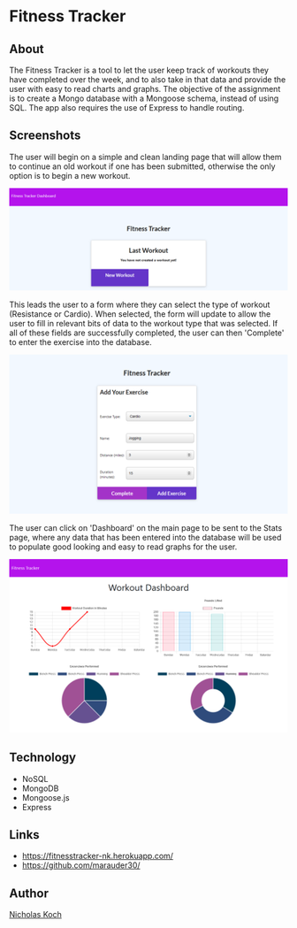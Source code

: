 # Fitness Tracker

## About

The Fitness Tracker is a tool to let the user keep track of workouts they have completed over the week, and to also take in that data and provide the user with easy to read charts and graphs. The objective of the assignment is to create a Mongo database with a Mongoose schema, instead of using SQL. The app also requires the use of Express to handle routing. 

## Screenshots

The user will begin on a simple and clean landing page that will allow them to continue an old workout if one has been submitted, otherwise the only option is to begin a new workout.

![](public/assets/../fitness1.png)


This leads the user to a form where they can select the type of workout (Resistance or Cardio). When selected, the form will update to allow the user to fill in relevant bits of data to the workout type that was selected. If all of these fields are successfully completed, the user can then 'Complete' to enter the exercise into the database.

![](public/assets/../fitness2.png)


The user can click on 'Dashboard' on the main page to be sent to the Stats page, where any data that has been entered into the database will be used to populate good looking and easy to read graphs for the user.

![](public/assets/../fitness3.png)

## Technology

- NoSQL
- MongoDB
- Mongoose.js
- Express

## Links

- https://fitnesstracker-nk.herokuapp.com/
- https://github.com/marauder30/

## Author

[Nicholas Koch](https://marauder30.github.io/portfolio)
